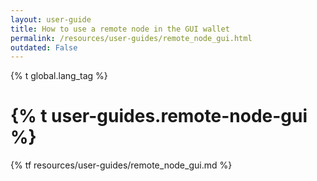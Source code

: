 ```yaml
---
layout: user-guide
title: How to use a remote node in the GUI wallet
permalink: /resources/user-guides/remote_node_gui.html
outdated: False
---
```


{% t global.lang_tag %}

<h1>{% t user-guides.remote-node-gui %}</h1>
{% tf resources/user-guides/remote_node_gui.md %}
